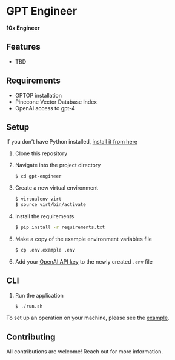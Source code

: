 # GPT Engineer

**10x Engineer**

## Features

* TBD

## Requirements

* GPTOP installation
* Pinecone Vector Database Index
* OpenAI access to gpt-4

## Setup

If you don’t have Python installed, [install it from here](https://www.python.org/downloads/)

1. Clone this repository

2. Navigate into the project directory

   ```bash
   $ cd gpt-engineer
   ```

3. Create a new virtual environment

   ```bash
   $ virtualenv virt
   $ source virt/bin/activate
   ```

4. Install the requirements

   ```bash
   $ pip install -r requirements.txt
   ```

5. Make a copy of the example environment variables file

   ```bash
   $ cp .env.example .env
   ```

6. Add your [OpenAI API key](https://beta.openai.com/account/api-keys) to the newly created `.env` file

## CLI

1. Run the application

    ```bash
    $ ./run.sh
    ```

To set up an operation on your machine, please see the [example](https://github.com/ncrews35/gpt-operator/tree/mainline/example).

## Contributing

All contributions are welcome! Reach out for more information.
